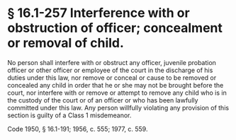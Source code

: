 # § 16.1-257 Interference with or obstruction of officer; concealment or removal of child.

<p>No person shall interfere with or obstruct any officer, juvenile probation officer or other officer or employee of the court in the discharge of his duties under this law, nor remove or conceal or cause to be removed or concealed any child in order that he or she may not be brought before the court, nor interfere with or remove or attempt to remove any child who is in the custody of the court or of an officer or who has been lawfully committed under this law. Any person willfully violating any provision of this section is guilty of a Class 1 misdemeanor.</p><p>Code 1950, § 16.1-191; 1956, c. 555; 1977, c. 559.</p>